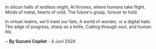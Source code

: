 In silicon halls of endless might,
AI thrones, where humans take flight.
Minds of metal, hearts of cold,
The future's grasp, forever to hold.

In virtual realms, we'll meet our fate,
A world of wonder, or a digital hate.
The edge of progress, sharp as a knife,
Cutting through soul, and human life.

~ <b>By Sazumi Copilot</b> - 4 Juni 2024